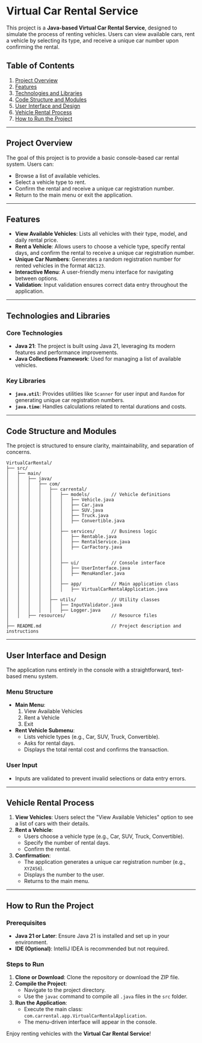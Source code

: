 # Virtual Car Rental Service

This project is a **Java-based Virtual Car Rental Service**, designed to simulate the process of renting vehicles. Users can view available cars, rent a vehicle by selecting its type, and receive a unique car number upon confirming the rental.

## Table of Contents
1. [Project Overview](#project-overview)
2. [Features](#features)
3. [Technologies and Libraries](#technologies-and-libraries)
4. [Code Structure and Modules](#code-structure-and-modules)
5. [User Interface and Design](#user-interface-and-design)
6. [Vehicle Rental Process](#vehicle-rental-process)
7. [How to Run the Project](#how-to-run-the-project)

---

## Project Overview

The goal of this project is to provide a basic console-based car rental system. Users can:
- Browse a list of available vehicles.
- Select a vehicle type to rent.
- Confirm the rental and receive a unique car registration number.
- Return to the main menu or exit the application.

---

## Features

- **View Available Vehicles**: Lists all vehicles with their type, model, and daily rental price.
- **Rent a Vehicle**: Allows users to choose a vehicle type, specify rental days, and confirm the rental to receive a unique car registration number.
- **Unique Car Numbers**: Generates a random registration number for rented vehicles in the format `ABC123`.
- **Interactive Menu**: A user-friendly menu interface for navigating between options.
- **Validation**: Input validation ensures correct data entry throughout the application.

---

## Technologies and Libraries

### Core Technologies
- **Java 21**: The project is built using Java 21, leveraging its modern features and performance improvements.
- **Java Collections Framework**: Used for managing a list of available vehicles.

### Key Libraries
- **`java.util`**: Provides utilities like `Scanner` for user input and `Random` for generating unique car registration numbers.
- **`java.time`**: Handles calculations related to rental durations and costs.

---

## Code Structure and Modules

The project is structured to ensure clarity, maintainability, and separation of concerns.

```
VirtualCarRental/
├── src/
│   ├── main/
│   │   ├── java/
│   │   │   ├── com/
│   │   │   │   ├── carrental/
│   │   │   │   │   ├── models/        // Vehicle definitions
│   │   │   │   │   │   ├── Vehicle.java
│   │   │   │   │   │   ├── Car.java
│   │   │   │   │   │   ├── SUV.java
│   │   │   │   │   │   ├── Truck.java
│   │   │   │   │   │   ├── Convertible.java
│   │   │   │   │   │
│   │   │   │   │   ├── services/      // Business logic
│   │   │   │   │   │   ├── Rentable.java
│   │   │   │   │   │   ├── RentalService.java
│   │   │   │   │   │   ├── CarFactory.java
│   │   │   │   │   │  
│   │   │   │   │   │
│   │   │   │   │   ├── ui/            // Console interface
│   │   │   │   │   │   ├── UserInterface.java
│   │   │   │   │   │   ├── MenuHandler.java
│   │   │   │   │   │
│   │   │   │   │   ├── app/           // Main application class
│   │   │   │   │   │   ├── VirtualCarRentalApplication.java
│   │   │   │   │
│   │   │   │   ├── utils/             // Utility classes
│   │   │   │   │   ├── InputValidator.java
│   │   │   │   │   ├── Logger.java
│   │   ├── resources/                 // Resource files
│
├── README.md                          // Project description and instructions
```

---

## User Interface and Design

The application runs entirely in the console with a straightforward, text-based menu system.

### Menu Structure
- **Main Menu**:
    1. View Available Vehicles
    2. Rent a Vehicle
    3. Exit
- **Rent Vehicle Submenu**:
    - Lists vehicle types (e.g., Car, SUV, Truck, Convertible).
    - Asks for rental days.
    - Displays the total rental cost and confirms the transaction.

### User Input
- Inputs are validated to prevent invalid selections or data entry errors.

---

## Vehicle Rental Process

1. **View Vehicles**: Users select the "View Available Vehicles" option to see a list of cars with their details.
2. **Rent a Vehicle**:
    - Users choose a vehicle type (e.g., Car, SUV, Truck, Convertible).
    - Specify the number of rental days.
    - Confirm the rental.
3. **Confirmation**:
    - The application generates a unique car registration number (e.g., `XYZ456`).
    - Displays the number to the user.
    - Returns to the main menu.

---

## How to Run the Project

### Prerequisites
- **Java 21 or Later**: Ensure Java 21 is installed and set up in your environment.
- **IDE (Optional)**: IntelliJ IDEA is recommended but not required.

### Steps to Run
1. **Clone or Download**: Clone the repository or download the ZIP file.
2. **Compile the Project**:
    - Navigate to the project directory.
    - Use the `javac` command to compile all `.java` files in the `src` folder.
3. **Run the Application**:
    - Execute the main class: `com.carrental.app.VirtualCarRentalApplication`.
    - The menu-driven interface will appear in the console.

Enjoy renting vehicles with the **Virtual Car Rental Service**! 